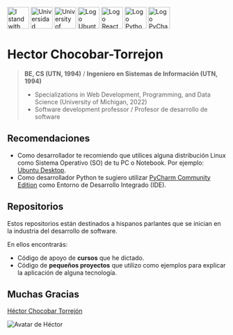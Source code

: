 <img src="https://chocobar.net/hcht-uk"
     width="50" height="50"
     alt="I stand with Ukraine">
<img src="https://chocobar.net/utn"
     height="50"
     alt="Universidad Tecnológica Nacional">
<img src="https://chocobar.net/university-of-michigan"
     height="50"
     alt="University of Michigan">
<img src="https://chocobar.net/logo-ubuntu"
     height="50"
     alt="Logo Ubuntu">
<img src="https://chocobar.net/logo-react"
     height="50"
     alt="Logo React">
<img src="https://chocobar.net/logo-python"
     height="50"
     alt="Logo Python">
<img src="https://chocobar.net/logo-pycharm"
     height="50"
     alt="Logo PyCharm">

# Hector Chocobar-Torrejon

> **BE, CS (UTN, 1994)** /  **Ingeniero en Sistemas de Información (UTN, 1994)**
> - Specializations in Web Development, Programming, and Data Science (University of Michigan, 2022)
> - Software development professor / Profesor de desarrollo de software

## Recomendaciones

- Como desarrollador te recomiendo que utilices alguna distribución Linux como Sistema Operativo (SO) de tu PC o Notebook. Por ejemplo: [Ubuntu Desktop](https://ubuntu.com/download/desktop). 
- Como desarrollador Python te sugiero utilizar [PyCharm Community Edition](https://www.jetbrains.com/pycharm/download/#section=linux) como Entorno de Desarrollo Integrado (IDE).

## Repositorios

Estos repositorios están destinados a hispanos parlantes que se inician en la industria del desarrollo de software.

En ellos encontrarás:

- Código de apoyo de **cursos** que he dictado.
- Código de **pequeños proyectos** que utilizo como ejemplos para explicar la aplicación de alguna tecnología.

## Muchas Gracias

[Héctor Chocobar Torrejón](http://chocobar.net)

![Avatar de Héctor](https://en.gravatar.com/userimage/146115819/41a333edd75fea5257a0a684c76cf977.png)
